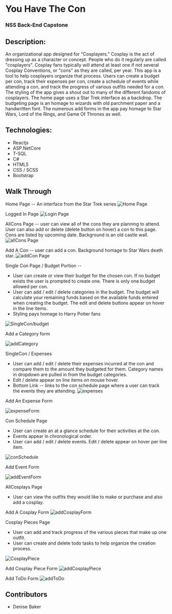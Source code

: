 # You Have The Con 
### NSS Back-End Capstone

## Description:

An organizational app designed for "Cosplayers."  Cosplay is the act of dressing up as a character or concept. People who do it regularly are called "cosplayers". Cosplay fans typically will attend at least one if not several Cosplay Conventions, or "cons" as they are called, per year.  This app is a tool to help cosplayers organize that process.  Users can create a budget per con, track their expenses per con, create a schedule of events while attending a con, and track the progress of various outfits needed for a con.  The styling of the app gives a shout out to many of the different fandoms of cosplayers.  The home page uses a Star Trek interface as a backdrop.  The budgeting page is an homage to wizards with old parchment paper and a handwritten font. The numerous add forms in the app pay homage to Star Wars, Lord of the Rings, and Game Of Thrones as well. 

## Technologies:
* Reactjs
* ASP.NetCore
* T-SQL
* C#
* HTML5
* CSS / SCSS
* Bootstrap

## Walk Through

Home Page -- An interface from the Star Trek series
![Home Page](./screenshots/homePage.PNG)

Logged In Page
![Login Page](./screenshots/login.PNG)

AllCons Page -- user can view all of the cons they are planning to attend.  User can also add or delete (delete button on hover) a con to this page. Cons are listed by upcoming date. Background is an old castle wall.
![allCons Page](./screenshots/allCons.PNG)

Add A Con  -- user can add a con. Background homage to Star Wars death star.
![addCon Page](./screenshots/addACon.PNG)

Single Con Page / Budget Portion --
* User can create or view their budget for the chosen con.  If no budget exists the user is prompted to create one.  There is only one budget allowed per con.  
* User can add / edit / delete categories in the budget.  The budget  will calculate your remaining funds based on the available funds entered when creating the budget.
The edit and delete buttons appear on hover in the line items. 
* Styling pays homage to Harry Potter fans 

![SingleCon/budget](./screenshots/singleCon.PNG)

Add a Category form

![addCategory](./screenshots/addBudgetCategory.PNG)

SingleCon / Expenses
* User can add / edit / delete their expenses incurred at the con and compare them to the amount they budgeted for them.  Category names in dropdown are pulled in from the budget categories.
* Edit / delete appear on line items on mouse hover.
* Bottom Link -- links to the con schedule page where a user can track the events they are attending.
![expenses](./screenshots/expenses.PNG)

Add An Expense Form

![expenseForm](./screenshots/addExpense.PNG)

Con Schedule Page
* User can create an at a glance schedule for their activities at the con.
* Events appear in chronological order.
* User can add / edit / delete events.  Edit / delete appear on hover per line item.

![conSchedule](./screenshots/conSchedule.PNG)

Add Event Form

![addEventForm](./screenshots/addEvent.PNG)

AllCosplays Page
* User can view the outfits they would like to make or purchase and also add a cosplay.

Add A Cosplay Form
![addCosplayForm](./screenshots/addCosplay.PNG)

Cosplay Pieces Page
* User can add and track progress of the various pieces that make up one outfit.
* User can create and delete todo tasks to help organize the creation process.

![CosplayPiece](./screenshots/cosplayPiecePage.PNG)

Add Cosplay Piece Form
![addCosplayPiece](./screenshots/addCosplayPiece.PNG)

Add ToDo Form
![addToDo](./screenshots/todoAdd.PNG)

## Contributors

* Denise Baker

